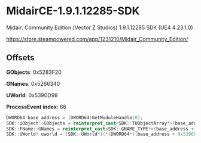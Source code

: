 # MidairCE-1.9.1.12285-SDK
Midair: Community Edition (Vector Z Studios) 1.9.1.12285 SDK (UE4 4.23.1.0)


https://store.steampowered.com/app/1231210/Midair_Community_Edition/

## Offsets
**GObjects**: 0x5283F20

**GNames**: 0x5266340

**UWorld**: 0x5390D98

**ProcessEvent index**: 66

```cpp
DWORD64 base_address = (DWORD64)GetModuleHandle(0);
SDK::UObject::GObjects = reinterpret_cast<SDK::TUObjectArray*>(base_address + 0x5283F20);
SDK::FName::GNames = reinterpret_cast<SDK::GNAME_TYPE*>(base_address + 0x5266340);
SDK::UWorld* uworld = (SDK::UWorld*)(*(DWORD64*)(base_address + 0x5390D98));
```
